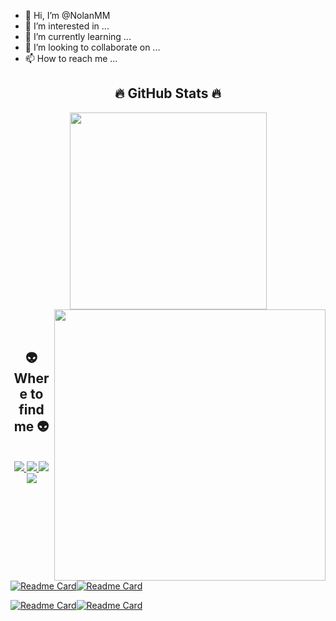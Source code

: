 - 👋 Hi, I’m @NolanMM
- 👀 I’m interested in ...
- 🌱 I’m currently learning ...
- 💞️ I’m looking to collaborate on ...
- 📫 How to reach me ...

<h2 align="center">🔥 GitHub Stats 🔥</h2>

<div align=center>
  <a href="#" title="NolanM">
    <img width="315" align="center" src="https://github-readme-stats.vercel.app/api/top-langs/?username=NolanMM&layout=compact&theme=transparent&text_color=ffffff&icon_color=61dafb&bg_color=20232a&langs_count=8&border_color=61dafb&hide_border=true" />
  </a>
  <a href="#" title="NolanM">
    <img align="right" width="434" src="https://github-readme-stats.vercel.app/api?username=NolanMM&show_icons=true&theme=transparent&border_color=61dafb&hide_border=true" />
  </a>
</div>
<br>
<br>
<h2 align="center">👽 Where to find me 👽</h2>
<br>
<div align="center">
  <a href="https://www.facebook.com/NolanMinh" target="blank">
    <img src="https://icons8.com/icon/y41EQlB7qTgT/facebook" />
  </a>
  <a href="https://www.youtube.com/channel/UC32mzHk7CDwrD2xMDmOeNtA" target="blank">
    <img src="https://img.icons8.com/bubbles/100/000000/youtube-squared.png" />
  </a>
  <a href="https://www.linkedin.com/in/nolan2810" target="blank">
    <img src="https://img.icons8.com/bubbles/100/000000/linkedin.png" />
  </a>
  <a href="https://www.instagram.com/n_olanm" target="blank">
    <img src="https://img.icons8.com/bubbles/100/000000/instagram.png" />
  </a>
</div>

[![Readme Card](https://github-readme-stats.vercel.app/api/pin/?username=NolanMM&repo=MySQL_Winform_Application_C_Sharp&theme=transparent)](https://github.com/NolanMM/MySQL_Winform_Application_C_Sharp)[![Readme Card](https://github-readme-stats.vercel.app/api/pin/?username=NolanMM&repo=AES_Encryption_Hard_Code_Key&theme=transparent)](https://github.com/NolanMM/AES_Encryption_Hard_Code_Key)

[![Readme Card](https://github-readme-stats.vercel.app/api/pin/?username=NolanMM&repo=Multiple_Client_Server_Networking&theme=transparent)](https://github.com/NolanMM/Multiple_Client_Server_Networking)[![Readme Card](https://github-readme-stats.vercel.app/api/pin/?username=NolanMM&repo=OTP_Code_SMTP_Server&theme=transparent)](https://github.com/NolanMM/OTP_Code_SMTP_Server)


